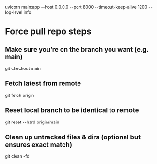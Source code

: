 uvicorn main:app --host 0.0.0.0 --port 8000 --timeout-keep-alive 1200 --log-level info




# Force pull repo steps
## Make sure you’re on the branch you want (e.g. main)
git checkout main

## Fetch latest from remote
git fetch origin

## Reset local branch to be identical to remote
git reset --hard origin/main

## Clean up untracked files & dirs (optional but ensures exact match)
git clean -fd
